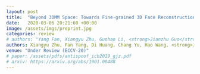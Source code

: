 ```yaml
---
layout: post
title:  "Beyond 3DMM Space: Towards Fine-grained 3D Face Reconstruction"
date:   2020-03-06 20:21:60 +00:00
image: /assets/imgs/preprint.jpg
categories: review
# authors: "Yang Fan, Xiangyu Zhu, Guohao Li, <strong>Jianzhu Guo</strong>, Di Huang, Zhen Lei, Stan Z. Li"
authors: Xiangyu Zhu, Fan Yang, Di Huang, Chang Yu, Hao Wang, <strong>Jianzhu Guo</strong>, Zhen Lei, Stan Z. Li
venue: "Under Review (ECCV-20)"
# paper: /assets/pdfs/antispoof_icb2019_gjz.pdf
# arxiv: https://arxiv.org/abs/1901.00488
---
```

